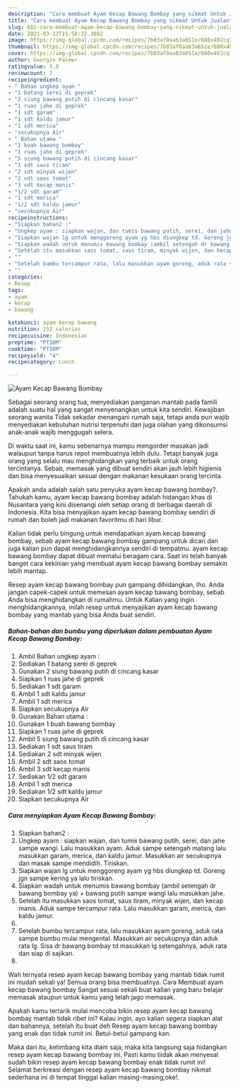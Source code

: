 ```yaml
---
description: "Cara membuat Ayam Kecap Bawang Bombay yang nikmat Untuk Jualan"
title: "Cara membuat Ayam Kecap Bawang Bombay yang nikmat Untuk Jualan"
slug: 681-cara-membuat-ayam-kecap-bawang-bombay-yang-nikmat-untuk-jualan
date: 2021-03-23T15:58:22.388Z
image: https://img-global.cpcdn.com/recipes/7b03af0aa63a651e/680x482cq70/ayam-kecap-bawang-bombay-foto-resep-utama.jpg
thumbnail: https://img-global.cpcdn.com/recipes/7b03af0aa63a651e/680x482cq70/ayam-kecap-bawang-bombay-foto-resep-utama.jpg
cover: https://img-global.cpcdn.com/recipes/7b03af0aa63a651e/680x482cq70/ayam-kecap-bawang-bombay-foto-resep-utama.jpg
author: Georgie Palmer
ratingvalue: 3.8
reviewcount: 7
recipeingredient:
- " Bahan ungkep ayam "
- "1 batang serei di geprek"
- "2 siung bawang putih di cincang kasar"
- "1 ruas jahe di geprek"
- "1 sdt garam"
- "1 sdt kaldu jamur"
- "1 sdt merica"
- "secukupnya Air"
- " Bahan utama "
- "1 buah bawang bombay"
- "1 ruas jahe di geprek"
- "5 siung bawang putih di cincang kasar"
- "1 sdt saus tiram"
- "2 sdt minyak wijen"
- "2 sdt saos tomat"
- "3 sdt kecap manis"
- "1/2 sdt garam"
- "1 sdt merica"
- "1/2 sdt kaldu jamur"
- "secukupnya Air"
recipeinstructions:
- "Siapkan bahan2 :"
- "Ungkep ayam : siapkan wajan, dan tumis bawang putih, serei, dan jahe sampe wangi. Lalu masukkan ayam. Aduk sampe setengah matang lalu masukkan garam, merica, dan kaldu jamur. Masukkan air secukupnya dan masak sampe mendidih. Tiriskan."
- "Siapkan wajan lg untuk menggoreng ayam yg hbs diungkep td. Goreng jgn sampe kering ya lalu tiriskan."
- "Siapkan wadah untuk menumis bawang bombay (ambil setengah dr bawang bombay ya) + bawang putih sampe wangi lalu masukkan jahe."
- "Setelah itu masukkan saos tomat, saus tiram, minyak wijen, dan kecap manis. Aduk sampe tercampur rata. Lalu masukkan garam, merica, dan kaldu jamur."
- ""
- "Setelah bumbu tercampur rata, lalu masukkan ayam goreng, aduk rata sampe bumbu mulai mengental. Masukkan air secukupnya dan aduk rata lg. Sisa dr bawang bombay td masukkan lg setengahnya, aduk rata dan siap di sajikan."
- ""
categories:
- Resep
tags:
- ayam
- kecap
- bawang

katakunci: ayam kecap bawang 
nutrition: 252 calories
recipecuisine: Indonesian
preptime: "PT30M"
cooktime: "PT30M"
recipeyield: "4"
recipecategory: Lunch

---
```



![Ayam Kecap Bawang Bombay](https://img-global.cpcdn.com/recipes/7b03af0aa63a651e/680x482cq70/ayam-kecap-bawang-bombay-foto-resep-utama.jpg)

Sebagai seorang orang tua, menyediakan panganan mantab pada famili adalah suatu hal yang sangat menyenangkan untuk kita sendiri. Kewajiban seorang  wanita Tidak sekadar menangani rumah saja, tetapi anda pun wajib menyediakan kebutuhan nutrisi terpenuhi dan juga olahan yang dikonsumsi anak-anak wajib menggugah selera.

Di waktu  saat ini, kamu sebenarnya mampu mengorder masakan jadi walaupun tanpa harus repot membuatnya lebih dulu. Tetapi banyak juga orang yang selalu mau menghidangkan yang terbaik untuk orang tercintanya. Sebab, memasak yang dibuat sendiri akan jauh lebih higienis dan bisa menyesuaikan sesuai dengan makanan kesukaan orang tercinta. 



Apakah anda adalah salah satu penyuka ayam kecap bawang bombay?. Tahukah kamu, ayam kecap bawang bombay adalah hidangan khas di Nusantara yang kini disenangi oleh setiap orang di berbagai daerah di Indonesia. Kita bisa menyajikan ayam kecap bawang bombay sendiri di rumah dan boleh jadi makanan favoritmu di hari libur.

Kalian tidak perlu bingung untuk mendapatkan ayam kecap bawang bombay, sebab ayam kecap bawang bombay gampang untuk dicari dan juga kalian pun dapat menghidangkannya sendiri di tempatmu. ayam kecap bawang bombay dapat dibuat memalui beragam cara. Saat ini telah banyak banget cara kekinian yang membuat ayam kecap bawang bombay semakin lebih mantap.

Resep ayam kecap bawang bombay pun gampang dihidangkan, lho. Anda jangan capek-capek untuk memesan ayam kecap bawang bombay, sebab Anda bisa menghidangkan di rumahmu. Untuk Kalian yang ingin menghidangkannya, inilah resep untuk menyajikan ayam kecap bawang bombay yang mantab yang bisa Anda buat sendiri.

<!--inarticleads1-->

##### Bahan-bahan dan bumbu yang diperlukan dalam pembuatan Ayam Kecap Bawang Bombay:

1. Ambil  Bahan ungkep ayam :
1. Sediakan 1 batang serei di geprek
1. Gunakan 2 siung bawang putih di cincang kasar
1. Siapkan 1 ruas jahe di geprek
1. Sediakan 1 sdt garam
1. Ambil 1 sdt kaldu jamur
1. Ambil 1 sdt merica
1. Siapkan secukupnya Air
1. Gunakan  Bahan utama :
1. Gunakan 1 buah bawang bombay
1. Siapkan 1 ruas jahe di geprek
1. Ambil 5 siung bawang putih di cincang kasar
1. Sediakan 1 sdt saus tiram
1. Sediakan 2 sdt minyak wijen
1. Ambil 2 sdt saos tomat
1. Ambil 3 sdt kecap manis
1. Sediakan 1/2 sdt garam
1. Ambil 1 sdt merica
1. Sediakan 1/2 sdt kaldu jamur
1. Siapkan secukupnya Air




<!--inarticleads2-->

##### Cara menyiapkan Ayam Kecap Bawang Bombay:

1. Siapkan bahan2 :
1. Ungkep ayam : siapkan wajan, dan tumis bawang putih, serei, dan jahe sampe wangi. Lalu masukkan ayam. Aduk sampe setengah matang lalu masukkan garam, merica, dan kaldu jamur. Masukkan air secukupnya dan masak sampe mendidih. Tiriskan.
1. Siapkan wajan lg untuk menggoreng ayam yg hbs diungkep td. Goreng jgn sampe kering ya lalu tiriskan.
1. Siapkan wadah untuk menumis bawang bombay (ambil setengah dr bawang bombay ya) + bawang putih sampe wangi lalu masukkan jahe.
1. Setelah itu masukkan saos tomat, saus tiram, minyak wijen, dan kecap manis. Aduk sampe tercampur rata. Lalu masukkan garam, merica, dan kaldu jamur.
1. 
1. Setelah bumbu tercampur rata, lalu masukkan ayam goreng, aduk rata sampe bumbu mulai mengental. Masukkan air secukupnya dan aduk rata lg. Sisa dr bawang bombay td masukkan lg setengahnya, aduk rata dan siap di sajikan.
1. 




Wah ternyata resep ayam kecap bawang bombay yang mantab tidak rumit ini mudah sekali ya! Semua orang bisa membuatnya. Cara Membuat ayam kecap bawang bombay Sangat sesuai sekali buat kalian yang baru belajar memasak ataupun untuk kamu yang telah jago memasak.

Apakah kamu tertarik mulai mencoba bikin resep ayam kecap bawang bombay mantab tidak ribet ini? Kalau ingin, ayo kalian segera siapkan alat dan bahannya, setelah itu buat deh Resep ayam kecap bawang bombay yang enak dan tidak rumit ini. Betul-betul gampang kan. 

Maka dari itu, ketimbang kita diam saja, maka kita langsung saja hidangkan resep ayam kecap bawang bombay ini. Pasti kamu tiidak akan menyesal sudah bikin resep ayam kecap bawang bombay enak tidak rumit ini! Selamat berkreasi dengan resep ayam kecap bawang bombay nikmat sederhana ini di tempat tinggal kalian masing-masing,oke!.


